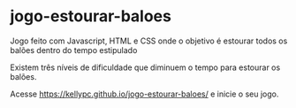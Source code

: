 # jogo-estourar-baloes
Jogo feito com Javascript, HTML e CSS onde o objetivo é estourar todos os balões dentro do tempo estipulado

Existem três níveis de dificuldade que diminuem o tempo para estourar os balões.

Acesse https://kellypc.github.io/jogo-estourar-baloes/ e inicie o seu jogo.
